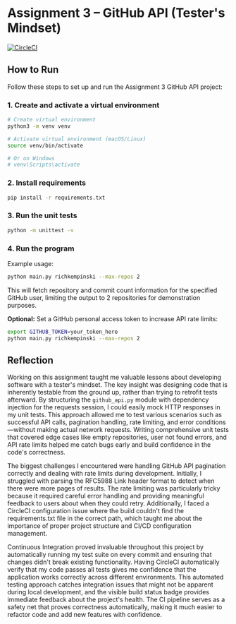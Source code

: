 # Assignment 3 – GitHub API (Tester's Mindset)

[![CircleCI](https://dl.circleci.com/status-badge/img/gh/habodoni/SSW567/tree/main.svg?style=svg)](https://dl.circleci.com/status-badge/redirect/gh/habodoni/SSW567/tree/main)

## How to Run

Follow these steps to set up and run the Assignment 3 GitHub API project:

### 1. Create and activate a virtual environment

```bash
# Create virtual environment
python3 -m venv venv

# Activate virtual environment (macOS/Linux)
source venv/bin/activate

# Or on Windows
# venv\Scripts\activate
```

### 2. Install requirements

```bash
pip install -r requirements.txt
```

### 3. Run the unit tests

```bash
python -m unittest -v
```

### 4. Run the program

Example usage:

```bash
python main.py richkempinski --max-repos 2
```

This will fetch repository and commit count information for the specified GitHub user, limiting the output to 2 repositories for demonstration purposes.

**Optional:** Set a GitHub personal access token to increase API rate limits:

```bash
export GITHUB_TOKEN=your_token_here
python main.py richkempinski --max-repos 2
```

## Reflection

Working on this assignment taught me valuable lessons about developing software with a tester's mindset. The key insight was designing code that is inherently testable from the ground up, rather than trying to retrofit tests afterward. By structuring the `github_api.py` module with dependency injection for the requests session, I could easily mock HTTP responses in my unit tests. This approach allowed me to test various scenarios such as successful API calls, pagination handling, rate limiting, and error conditions—without making actual network requests. Writing comprehensive unit tests that covered edge cases like empty repositories, user not found errors, and API rate limits helped me catch bugs early and build confidence in the code's correctness.

The biggest challenges I encountered were handling GitHub API pagination correctly and dealing with rate limits during development. Initially, I struggled with parsing the RFC5988 Link header format to detect when there were more pages of results. The rate limiting was particularly tricky because it required careful error handling and providing meaningful feedback to users about when they could retry. Additionally, I faced a CircleCI configuration issue where the build couldn't find the requirements.txt file in the correct path, which taught me about the importance of proper project structure and CI/CD configuration management.

Continuous Integration proved invaluable throughout this project by automatically running my test suite on every commit and ensuring that changes didn't break existing functionality. Having CircleCI automatically verify that my code passes all tests gives me confidence that the application works correctly across different environments. This automated testing approach catches integration issues that might not be apparent during local development, and the visible build status badge provides immediate feedback about the project's health. The CI pipeline serves as a safety net that proves correctness automatically, making it much easier to refactor code and add new features with confidence.
